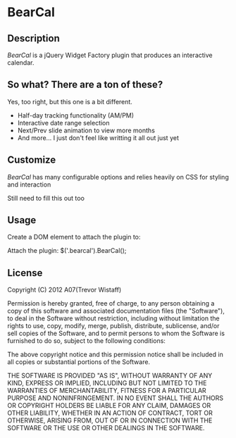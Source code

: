 # BearCal

## Description
*BearCal* is a jQuery Widget Factory plugin that produces an interactive calendar.

## So what? There are a ton of these?
Yes, too right, but this one is a bit different.

* Half-day tracking functionality (AM/PM)
* Interactive date range selection
* Next/Prev slide animation to view more months
* And more... I just don't feel like writting it all out just yet  

## Customize
*BearCal* has many configurable options and relies heavily on CSS for styling and interaction

Still need to fill this out too

## Usage
Create a DOM element to attach the plugin to:
    <div class="bearcal"></div>

Attach the plugin:
    $('.bearcal').BearCal(); 

## License
Copyright (C) 2012 A07(Trevor Wistaff) 

Permission is hereby granted, free of charge, to any person obtaining a copy of this software and associated documentation files (the "Software"), to deal in the Software without restriction, including without limitation the rights to use, copy, modify, merge, publish, distribute, sublicense, and/or sell copies of the Software, and to permit persons to whom the Software is furnished to do so, subject to the following conditions:

The above copyright notice and this permission notice shall be included in all copies or substantial portions of the Software.

THE SOFTWARE IS PROVIDED "AS IS", WITHOUT WARRANTY OF ANY KIND, EXPRESS OR IMPLIED, INCLUDING BUT NOT LIMITED TO THE WARRANTIES OF MERCHANTABILITY, FITNESS FOR A PARTICULAR PURPOSE AND NONINFRINGEMENT. IN NO EVENT SHALL THE AUTHORS OR COPYRIGHT HOLDERS BE LIABLE FOR ANY CLAIM, DAMAGES OR OTHER LIABILITY, WHETHER IN AN ACTION OF CONTRACT, TORT OR OTHERWISE, ARISING FROM, OUT OF OR IN CONNECTION WITH THE SOFTWARE OR THE USE OR OTHER DEALINGS IN THE SOFTWARE.
